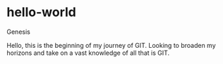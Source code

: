 # hello-world
Genesis

Hello, this is the beginning of my journey of GIT.
Looking to broaden my horizons and take on a vast knowledge of all that is GIT.
